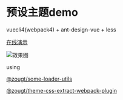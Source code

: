 # 预设主题demo

vuecli4(webpack4) + ant-design-vue + less

[在线演示](https://gitofzgt.github.io/dynamic-theme-demos/webpack-vuecli4-antdvue-preset-theme/)

![效果图](https://img-blog.csdnimg.cn/c11382d232a84aebab80b9f87eb66cc5.gif#pic_center)

using

[@zougt/some-loader-utils](https://github.com/GitOfZGT/some-loader-utils)

[@zougt/theme-css-extract-webpack-plugin](https://github.com/GitOfZGT/theme-css-extract-webpack-plugin)
